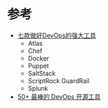   

# 参考
* [七款做好DevOps的强大工具](http://www.csdn.net/article/1970-01-01/2823523)
    * Atlas
    * Chef
    * Docker
    * Puppet
    * SaltStack
    * ScriptRock GuardRail
    * Splunk
* [50+ 最棒的 DevOps 开源工具](https://www.oschina.net/question/2012764_246208)

